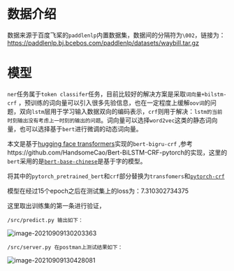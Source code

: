 # 数据介绍

数据来源于百度飞桨的`paddlenlp`内置数据集，数据间的分隔符为`\002`，链接为：https://paddlenlp.bj.bcebos.com/paddlenlp/datasets/waybill.tar.gz

# 模型

`ner`任务属于`token classifer`任务，目前比较好的解决方案是采取`词向量+bilstm-crf` ，预训练的词向量可以引入很多先验信息，也在一定程度上缓解`oov词`的问题，双向`lstm`层用于学习输入数据双向的编码表示，`crf`则用于解决：`lstm的当前时刻输出没有考虑上一时刻的输出的问题`。词向量可以选择`word2vec`这类的静态词向量，也可以选择基于`bert`进行微调的动态词向量。

本文是基于[hugging face transformers](https://huggingface.co/transformers/training.html)实现的`bert-bigru-crf` ,参考https://github.com/HandsomeCao/Bert-BiLSTM-CRF-pytorch的实现，这里的`bert`采用的是[`bert-base-chinese`](https://huggingface.co/bert-base-chinese)是基于字的模型。

将其中的`pytorch_pretrained_bert`和`crf`部分替换为`transfomers`和[`pytorch-crf`](zhttps://pytorch-crf.readthedocs.io/en/stable/)

模型在经过15个epoch之后在测试集上的loss为：7.310302734375

这里取出训练集的第一条进行验证，

`/src/predict.py 输出如下：`

![image-20210909130203363](C:\Users\wie\AppData\Roaming\Typora\typora-user-images\image-20210909130203363.png)



`/src/server.py 在postman上测试结果如下：`

![image-20210909130428081](C:\Users\wie\AppData\Roaming\Typora\typora-user-images\image-20210909130428081.png)